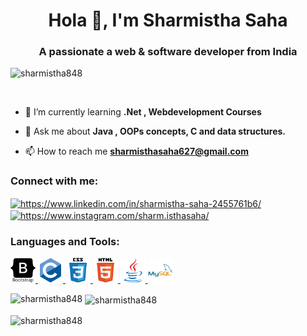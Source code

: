 <h1 align="center">Hola 👋, I'm Sharmistha Saha</h1>
<h3 align="center">A passionate a web & software developer from India</h3>
<p align="left"> <img src="https://komarev.com/ghpvc/?username=sharmistha848&label=Profile%20views&color=0e75b6&style=flat" alt="sharmistha848" /> </p>

<p align="left"> <a href="https://twitter.com/" target="blank"><img src="https://img.shields.io/twitter/follow/?logo=twitter&style=for-the-badge" alt="" /></a> </p>

- 🌱 I’m currently learning **.Net , Webdevelopment Courses**

- 💬 Ask me about **Java , OOPs concepts, C and data structures.**

- 📫 How to reach me **sharmisthasaha627@gmail.com**

<h3 align="left">Connect with me:</h3>
<p align="left">
<a href="https://linkedin.com/in/https://www.linkedin.com/in/sharmistha-saha-2455761b6/" target="blank"><img align="center" src="https://raw.githubusercontent.com/rahuldkjain/github-profile-readme-generator/master/src/images/icons/Social/linked-in-alt.svg" alt="https://www.linkedin.com/in/sharmistha-saha-2455761b6/" height="30" width="40" /></a>
<a href="https://instagram.com/https://www.instagram.com/sharm.isthasaha/" target="blank"><img align="center" src="https://raw.githubusercontent.com/rahuldkjain/github-profile-readme-generator/master/src/images/icons/Social/instagram.svg" alt="https://www.instagram.com/sharm.isthasaha/" height="30" width="40" /></a>
</p>

<h3 align="left">Languages and Tools:</h3>
<p align="left"> <a href="https://getbootstrap.com" target="_blank" rel="noreferrer"> <img src="https://raw.githubusercontent.com/devicons/devicon/master/icons/bootstrap/bootstrap-plain-wordmark.svg" alt="bootstrap" width="40" height="40"/> </a> <a href="https://www.cprogramming.com/" target="_blank" rel="noreferrer"> <img src="https://raw.githubusercontent.com/devicons/devicon/master/icons/c/c-original.svg" alt="c" width="40" height="40"/> </a> <a href="https://www.w3schools.com/css/" target="_blank" rel="noreferrer"> <img src="https://raw.githubusercontent.com/devicons/devicon/master/icons/css3/css3-original-wordmark.svg" alt="css3" width="40" height="40"/> </a> <a href="https://www.w3.org/html/" target="_blank" rel="noreferrer"> <img src="https://raw.githubusercontent.com/devicons/devicon/master/icons/html5/html5-original-wordmark.svg" alt="html5" width="40" height="40"/> </a> <a href="https://www.java.com" target="_blank" rel="noreferrer"> <img src="https://raw.githubusercontent.com/devicons/devicon/master/icons/java/java-original.svg" alt="java" width="40" height="40"/> </a> <a href="https://www.mysql.com/" target="_blank" rel="noreferrer"> <img src="https://raw.githubusercontent.com/devicons/devicon/master/icons/mysql/mysql-original-wordmark.svg" alt="mysql" width="40" height="40"/> </a> </p>

<p><img align="left" src="https://github-readme-stats.vercel.app/api/top-langs?username=sharmistha848&show_icons=true&locale=en&layout=compact" alt="sharmistha848" /></p>

<p>&nbsp;<img align="center" src="https://github-readme-stats.vercel.app/api?username=sharmistha848&show_icons=true&locale=en" alt="sharmistha848" /></p>

<p><img align="center" src="https://github-readme-streak-stats.herokuapp.com/?user=sharmistha848&" alt="sharmistha848" /></p>
